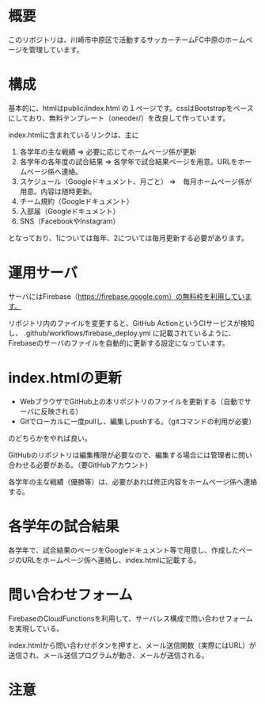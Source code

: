 
# 概要

このリポジトリは、川崎市中原区で活動するサッカーチームFC中原のホームページを管理しています。

# 構成

基本的に、htmlはpublic/index.html の１ページです。cssはBootstrapをベースにしており、無料テンプレート（oneoder/）を改良して作っています。

index.htmlに含まれているリンクは、主に

1. 各学年の主な戦績 => 必要に応じてホームページ係が更新
2. 各学年の各年度の試合結果 => 各学年で試合結果ページを用意。URLをホームページ係へ連絡。
3. スケジュール（Googleドキュメント、月ごと） =>　毎月ホームページ係が用意。内容は随時更新。
4. チーム規約（Googleドキュメント）
5. 入部届（Googleドキュメント）
6. SNS（FacebookやInstagram）

となっており、1については毎年、2については毎月更新する必要があります。

# 運用サーバ

サーバにはFirebase（https://firebase.google.com）の無料枠を利用しています。

リポジトリ内のファイルを変更すると、GitHub ActionというCIサービスが検知し、
.github/workflows/firebase_deploy.yml
に記載されているように、Firebaseのサーバのファイルを自動的に更新する設定になっています。

# index.htmlの更新

- WebブラウザでGitHub上の本リポジトリのファイルを更新する（自動でサーバに反映される）
- Gitでローカルに一度pullし、編集しpushする。（gitコマンドの利用が必要）

のどちらかをやれば良い。

GitHubのリポジトリは編集権限が必要なので、編集する場合には管理者に問い合わせる必要がある。（要GitHubアカウント）

各学年の主な戦績（優勝等）は、必要があれば修正内容をホームページ係へ連絡する。

# 各学年の試合結果

各学年で、試合結果のページをGoogleドキュメント等で用意し、作成したページのURLをホームページ係へ連絡し、index.htmlに記載する。

# 問い合わせフォーム

FirebaseのCloudFunctionsを利用して、サーバレス構成で問い合わせフォームを実現している。

index.htmlから問い合わせボタンを押すと、メール送信関数（実際にはURL）が送信され、メール送信プログラムが動き、メールが送信される。

# 注意
